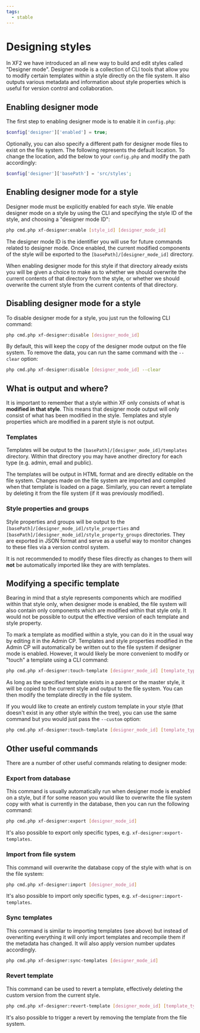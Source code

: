 ```yaml
---
tags:
  - stable
---
```

# Designing styles

In XF2 we have introduced an all new way to build and edit styles called "Designer mode". Designer mode is a collection of CLI tools that allow you to modify certain templates within a style directly on the file system. It also outputs various metadata and information about style properties which is useful for version control and collaboration.

## Enabling designer mode

The first step to enabling designer mode is to enable it in `config.php`:

```php title="src/config.php"
$config['designer']['enabled'] = true;
```

Optionally, you can also specify a different path for designer mode files to exist on the file system. The following represents the default location. To change the location, add the below to your `config.php` and modify the path accordingly:

```php title="src/config.php"
$config['designer']['basePath'] = 'src/styles';
```

## Enabling designer mode for a style

Designer mode must be explicitly enabled for each style. We enable designer mode on a style by using the CLI and specifying the style ID of the style, and choosing a "designer mode ID":

```sh title="Terminal"
php cmd.php xf-designer:enable [style_id] [designer_mode_id]
```

The designer mode ID is the identifier you will use for future commands related to designer mode. Once enabled, the current modified components of the style will be exported to the `[basePath]/[designer_mode_id]` directory.

When enabling designer mode for this style if that directory already exists you will be given a choice to make as to whether we should overwrite the current contents of that directory from the style, or whether we should overwrite the current style from the current contents of that directory.

## Disabling designer mode for a style

To disable designer mode for a style, you just run the following CLI command:

```sh title="Terminal"
php cmd.php xf-designer:disable [designer_mode_id]
```

By default, this will keep the copy of the designer mode output on the file system. To remove the data, you can run the same command with the `--clear` option:

```sh title="Terminal"
php cmd.php xf-designer:disable [designer_mode_id] --clear
```

## What is output and where?

It is important to remember that a style within XF only consists of what is **modified in that style**. This means that designer mode output will only consist of what has been modified in the style. Templates and style properties which are modified in a parent style is not output.

### Templates

Templates will be output to the `[basePath]/[designer_mode_id]/templates` directory. Within that directory you may have another directory for each type (e.g. admin, email and public).

The templates will be output in HTML format and are directly editable on the file system. Changes made on the file system are imported and compiled when that template is loaded on a page. Similarly, you can revert a template by deleting it from the file system (if it was previously modified).

### Style properties and groups

Style properties and groups will be output to the `[basePath]/[designer_mode_id]/style_properties` and `[basePath]/[designer_mode_id]/style_property_groups` directories. They are exported in JSON format and serve as a useful way to monitor changes to these files via a version control system.

It is not recommended to modify these files directly as changes to them will **not** be automatically imported like they are with templates.

## Modifying a specific template

Bearing in mind that a style represents components which are modified within that style only, when designer mode is enabled, the file system will also contain only components which are modified within that style only. It would not be possible to output the effective version of each template and style property.

To mark a template as modified within a style, you can do it in the usual way by editing it in the Admin CP. Templates and style properties modified in the Admin CP will automatically be written out to the file system if designer mode is enabled. However, it would likely be more convenient to modify or "touch" a template using a CLI command:

```sh title="Terminal"
php cmd.php xf-designer:touch-template [designer_mode_id] [template_type:template_title]
```

As long as the specified template exists in a parent or the master style, it will be copied to the current style and output to the file system. You can then modify the template directly in the file system.

If you would like to create an entirely custom template in your style (that doesn't exist in any other style within the tree), you can use the same command but you would just pass the `--custom` option:

```sh title="Terminal"
php cmd.php xf-designer:touch-template [designer_mode_id] [template_type:template_title] --custom
```

## Other useful commands

There are a number of other useful commands relating to designer mode:

### Export from database

This command is usually automatically run when designer mode is enabled on a style, but if for some reason you would like to overwrite the file system copy with what is currently in the database, then you can run the following command:

```sh title="Terminal"
php cmd.php xf-designer:export [designer_mode_id]
```

It's also possible to export only specific types, e.g. `xf-designer:export-templates`.

### Import from file system

This command will overwrite the database copy of the style with what is on the file system:

```sh title="Terminal"
php cmd.php xf-designer:import [designer_mode_id]
```

It's also possible to import only specific types, e.g. `xf-designer:import-templates`.

### Sync templates

This command is similar to importing templates (see above) but instead of overwriting everything it will only import templates and recompile them if the metadata has changed. It will also apply version number updates accordingly.

```sh title="Terminal"
php cmd.php xf-designer:sync-templates [designer_mode_id]
```

### Revert template

This command can be used to revert a template, effectively deleting the custom version from the current style.

```sh title="Terminal"
php cmd.php xf-designer:revert-template [designer_mode_id] [template_type:template_title]
```

It's also possible to trigger a revert by removing the template from the file system.
